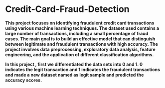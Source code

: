 # Credit-Card-Fraud-Detection

**This project focuses on identifying fraudulent credit card transactions using various machine learning techniques. The dataset used contains a large number of transactions, including a small percentage of fraud cases. The main goal is to build an effective model that can distinguish between legitimate and fraudulent transactions with high accuracy. The project involves data preprocessing, exploratory data analysis, feature engineering, and the application of different classification algorithms.**

**In this project , first we differentiated the data sets into 0 and 1. 0 indicates the legit transaction and 1 indicates the fraudulent transactions  and made a new dataset named as legit sample and predicted the accuracy scores.**
